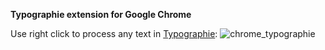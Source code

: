 **Typographie extension for Google Chrome**

Use right click to process any text in [Typographie][]:
<img src="http://asleepwalker.ru/uploads/chrome_typographie.png" alt="chrome_typographie" />

 [Typographie]: http://typographie.ru/